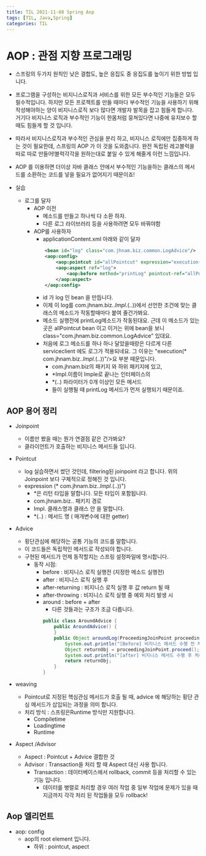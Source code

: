 ```yaml
---
title: TIL 2021-11-08 Spring Aop 
tags: [TIL, Java,Spring]
categories: TIL
---
```

# AOP : 관점 지향 프로그래밍

- 스프링의 두가지 원칙인 낮은 결합도, 높은 응집도 중 응집도를 높이기 위한 방법 입니다. 

- 프로그램을 구성하는 비지니스로직과 서비스를 위한 모든 부수적인 기능들은 모두 필수적입니다. 하지만 모든 프로젝트를 만들 때마다 부수적인 기능을 사용하기 위해 작성해야하는 양이 비지니스로직 보다 많다면 개발자 발목을 잡고 힘들게 합니다. 거기다 비지니스 로직과 부수적인 기능이 한몸처럼 뭉쳐있다면 나중에 유지보수 할때도 힘들게 할 것 입니다. 

- 따라서 비지니스로직과 부수적인 관심을 분리 하고, 비지니스 로직에만 집중하게 하는 것이 필요한데, 스프링의 AOP 가 이 것을 도와줍니다. 완전 독립된 레고블럭을 따로 따로 만들어!블럭각각을 원하는대로 붙일 수 있게 해줄게 이런 느낌입니다. 
- AOP 를 이용하면 더이상 자바 클래스 안에서 부수적인 기능을하는 클래스의 메서드를 소환하는 코드를 넣을 필요가 없어지기 때문이죠!  


- 실습 
    - 로그를 달자 
        - AOP 이전
            - 메소드를 만들고 하나씩 다 소환 하자. 
            - 다른 로그 라이브러리 등을 사용하려면 모두 바꿔야함 
        - AOP를 사용하자 
            - applicationContent.xml 아래와 같이 달자 
            ```xml
                <bean id="log" class="com.jhnam.biz.common.LogAdvice"/>
                <aop:config>
                    <aop:pointcut id="allPointcut" expression="execution(* com.jhnam.biz..*Impl.*(..))"/>
                    <aop:aspect ref="log">
                        <aop:before method="printLog" pointcut-ref="allPointcut"/>
                    </aop:aspect>
                </aop:config>
            ```
            - id 가 log 인 bean 을 만듭니다. 
            - 이제 이 log를 com.jhnam.biz..*Impl.*(..))에서 선언한 조건에 맞는 클래스의 메소드가 작동할때마다 붙여 줄건가봐요. 
            - 메소드 실행전에 printLog메소드가 작동된대요. 근데 이 메소드가 있는 곳은 allPointcut bean 이고 이거는 위에 bean을 보니 class="com.jhnam.biz.common.LogAdvice" 있대요. 
            - 처음에 로그 메소드를 하나 하나 달았을때랑은 다르게 다른 serviceclient 에도 로그가 적용되네요. 그 이유는 "execution(* com.jhnam.biz..*Impl.*(..))"/>요 부분 때문입니다. 
                - com.jhnam.biz의 패키지 와 하위 패키지에 있고, 
                - *Impl.이름이 Imple로 끝나는 인터페이스의 
                - *(..) 파라미터가 0개 이상인 모든 메서드
                - 들이 실행될 때 printLog 메서드가 먼저 실행되기 때문이죠. 
## AOP 용어 정리 
- Joinpoint 
    - 이름만 봤을 때는 뭔가 연결점 같은 건가봐요? 
    - 클라이언트가 호출하는 비지니스 메서드들 입니다. 
- Pointcut 
    - log 실습하면서 썼던 것인데, filtering된 joinpoint 라고 합니다. 위의 Joinpoint 보다 구체적으로 정해진 것 입니다. 
    - expression (* com.jhnam.biz..*Impl.*(..))")
        -  *은 리턴 타입을 말합니다. 모든 타입이 포함됩니다.
        - com.jhnam.biz.. 패키지 경로
        - Impl. 클래스명과 클래스 안 을 말합니다.
        - *(..) : 메서드 명 ( 매개변수에 대한 getter)
- Advice
    - 횡단관심에 해당하는 공통 기능의 코드를 말합니다. 
    - 이 코드들은 독립적인 메서드로 작성되야 합니다. 
    - 구현된 메서드가 언제 동작할지는 스프링 설정파일에 명시합니다. 
        - 동작 시점: 
            - before : 비지니스 로직 실행전 (지정한 메소드 실행전)
            - after : 비지니스 로직 실행 후 
            - after-returning : 비지니스 로직 실행 후 값 return 될 때 
            - after-throwing : 비지니스 로직 실행 중 예외 처리 발생 시 
            - around : before + after 
                - 다른 것들과는 구조가 조금 다릅니다. 
                ```java
                public class AroundAdvice {
                    public AroundAdvice() {
                    }
                    public Object aroundLog(ProceedingJoinPoint proceedingJoinPoint) throws  Throwable{
                        System.out.println("[Before] 비지니스 메서드 수행 전 처리 ");
                        Object returnObj = proceedingJoinPoint.proceed();
                        System.out.println("[after] 비지니스 메서드 수행 후 처리 ");
                        return returnObj;
                    }
                }
                ```





- weaving 
    - Pointcut로 지정된 핵심관심 메서드가 호출 될 때, advice 에 해당하는 횡단 관심 메서드가 삽입되는 과정을 의미 합니다. 
    - 처리 방식 : 스프링은Runtime 방식만 지원합니다. 
        - Compiletime
        - Loadingtime
        - Runtime
- Aspect /Advisor 
    - Aspect  : Pointcut + Advice 결합한 것 
    - Advisor : Transaction을 처리 할 때 Aspect 대신 사용 합니다.
        - Transaction : 데이터베이스에서 rollback, commit 등을 처리할 수 있는 기능 입니다. 
            - 데이터를 병렬로 처리할 경우 여러 작업 중 일부 작업에 문제가 있을 때 지금까지 각각 처리 된 작업들을 모두 rollback! 
## Aop 엘리먼트 
- aop: config 
    - aop의 root element 입니다. 
        - 하위 :  pointcut, aspect 
            
